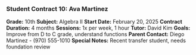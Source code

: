 ### Student Contract 10: Ava Martinez
**Grade:** 10th
**Subject:** Algebra II
**Start Date:** February 20, 2025
**Contract Duration:** 4 months
**Sessions:** 1x per week, 1 hour
**Tutor:** David Kim
**Goals:** Improve from D to C grade, understand functions
**Parent Contact:** Diego Martinez - (970) 555-1010
**Special Notes:** Recent transfer student, needs foundation review